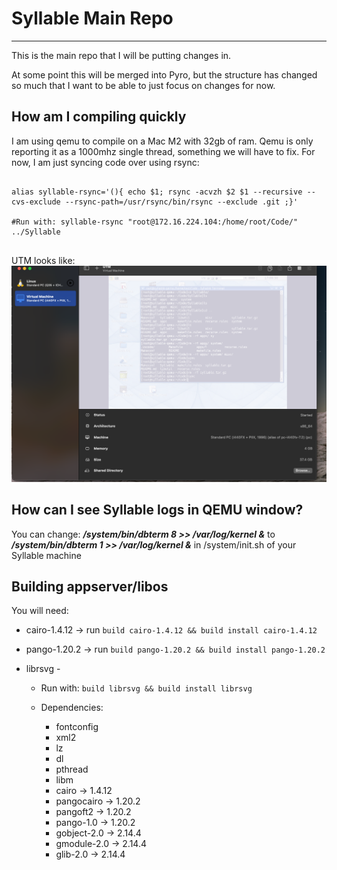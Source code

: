 # Syllable Main Repo

---

This is the main repo that I will be putting changes in.

At some point this will be  merged into Pyro, but the structure
has changed so much that I want to be able to just focus on changes for now.


How am I compiling quickly
---

I am using qemu to compile on a Mac M2 with 32gb of ram.
Qemu is only reporting it as a 1000mhz single thread, something we will
have to fix.  For now, I am just syncing code over using rsync: 

```shell

alias syllable-rsync='(){ echo $1; rsync -acvzh $2 $1 --recursive --cvs-exclude --rsync-path=/usr/rsync/bin/rsync --exclude .git ;}'

#Run with: syllable-rsync "root@172.16.224.104:/home/root/Code/" ../Syllable


```

UTM looks like:
![qemu.png](qemu.png)


How can I see Syllable logs in QEMU window?
---

You can change: ***/system/bin/dbterm 8 >> /var/log/kernel &*** to ***/system/bin/dbterm 1 >> /var/log/kernel &*** in /system/init.sh of your Syllable machine


Building appserver/libos
---
You will need: 
* cairo-1.4.12 -> run `build cairo-1.4.12 && build install cairo-1.4.12`
* pango-1.20.2  -> run `build pango-1.20.2 && build install pango-1.20.2`

* librsvg -
  * Run with: `build librsvg && build install librsvg`
    
  * Dependencies: 
      * fontconfig 
      * xml2 
      * lz 
      * dl
      * pthread 
      * libm 
      * cairo -> 1.4.12
      * pangocairo -> 1.20.2
      * pangoft2 -> 1.20.2
      * pango-1.0 -> 1.20.2
      * gobject-2.0 -> 2.14.4
      * gmodule-2.0  -> 2.14.4
      * glib-2.0 -> 2.14.4



